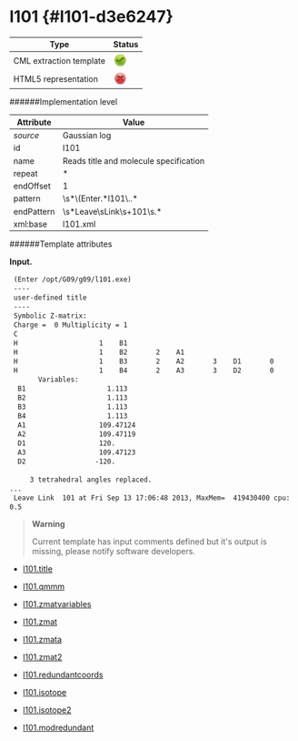 # l101 {#l101-d3e6247}


| Type                                                                                                                                                                                                  | Status                                                                                                                                                                                                |
|----|----|
| CML extraction template                                                                                                                                                                               | ![](/imgs/Total.png)                                                                                                                                                                                  |
| HTML5 representation                                                                                                                                                                                  | ![](/imgs/None.png)                                                                                                                                                                                   |

######Implementation level

| Attribute                                                                                                                                                                                             | Value                                                                                                                                                                                                 |
|----|----|
| *source*                                                                                                                                                                                              | Gaussian log                                                                                                                                                                                          |
| id                                                                                                                                                                                                    | l101                                                                                                                                                                                                  |
| name                                                                                                                                                                                                  | Reads title and molecule specification                                                                                                                                                                |
| repeat                                                                                                                                                                                                | \*                                                                                                                                                                                                    |
| endOffset                                                                                                                                                                                             | 1                                                                                                                                                                                                     |
| pattern                                                                                                                                                                                               | \\s\*\\(Enter.\*l101\\..\*                                                                                                                                                                            |
| endPattern                                                                                                                                                                                            | \\s\*Leave\\sLink\\s+101\\s.\*                                                                                                                                                                        |
| xml:base                                                                                                                                                                                              | l101.xml                                                                                                                                                                                              |

######Template attributes

**Input.**

     (Enter /opt/G09/g09/l101.exe)
     ----
     user-defined title
     ----  
     Symbolic Z-matrix:
     Charge =  0 Multiplicity = 1
     C
     H                    1    B1
     H                    1    B2       2    A1
     H                    1    B3       2    A2       3    D1       0
     H                    1    B4       2    A3       3    D2       0
           Variables:
      B1                    1.113                    
      B2                    1.113                    
      B3                    1.113                    
      B4                    1.113                    
      A1                  109.47124                  
      A2                  109.47119                  
      D1                  120.                       
      A3                  109.47123                  
      D2                 -120.                       
     
         3 tetrahedral angles replaced.
    ...
     Leave Link  101 at Fri Sep 13 17:06:48 2013, MaxMem=  419430400 cpu:       0.5
      

> **Warning**
>
> Current template has input comments defined but it's output is missing, please notify software developers.

-   [l101.title](/out/md/cml/gaussian_log/l101.title-d3e6254.md)

<!-- -->

-   [l101.qmmm](/out/md/cml/gaussian_log/l101.qmmm-d3e6285.md)

<!-- -->

-   [l101.zmatvariables](/out/md/cml/gaussian_log/l101.zmatvariables-d3e6630.md)

<!-- -->

-   [l101.zmat](/out/md/cml/gaussian_log/l101.zmat-d3e6758.md)

<!-- -->

-   [l101.zmata](/out/md/cml/gaussian_log/l101.zmata-d3e6840.md)

<!-- -->

-   [l101.zmat2](/out/md/cml/gaussian_log/l101.zmat2-d3e6853.md)

<!-- -->

-   [l101.redundantcoords](/out/md/cml/gaussian_log/l101.redundantcoords-d3e7009.md)

<!-- -->

-   [l101.isotope](/out/md/cml/gaussian_log/l101.isotope-d3e7035.md)

<!-- -->

-   [l101.isotope2](/out/md/cml/gaussian_log/l101.isotope2-d3e7132.md)

<!-- -->

-   [l101.modredundant](/out/md/cml/gaussian_log/l101.modredundant-d3e7221.md)


